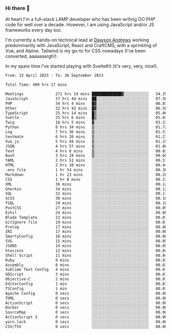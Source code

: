 ### Hi there 👋

<!--
**JamesNock/JamesNock** is a ✨ _special_ ✨ repository because its `README.md` (this file) appears on your GitHub profile.

Here are some ideas to get you started:

- 🔭 I’m currently working on ...
- 🌱 I’m currently learning ...
- 👯 I’m looking to collaborate on ...
- 🤔 I’m looking for help with ...
- 💬 Ask me about ...
- 📫 How to reach me: ...
- 😄 Pronouns: ...
- ⚡ Fun fact: ...
-->
At heart I'm a full-stack LAMP developer who has been writing OO PHP code for well over a decade. However, I am using JavaScript and/or JS frameworks every day too.

I'm currently a hands-on technical lead at [Dawson Andrews](https://www.dawsonandrews.com/) working predominantly with JavaScript, React and CraftCMS, with a sprinkling of Vue, and Alpine. Tailwind is my go-to for CSS nowadays (I've been converted, aaaaaaargh!).

In my spare time I've started playing with SvelteKit (it's very, very, nice!).

<!--START_SECTION:waka-->

```txt
From: 13 April 2023 - To: 26 September 2023

Total Time: 499 hrs 17 mins

Meetings              271 hrs 14 mins █████████████▓░░░░░░░░░░░   54.35 %
JavaScript            37 hrs 44 mins  ██░░░░░░░░░░░░░░░░░░░░░░░   07.56 %
PHP                   34 hrs 4 mins   █▓░░░░░░░░░░░░░░░░░░░░░░░   06.83 %
Other                 32 hrs 42 mins  █▓░░░░░░░░░░░░░░░░░░░░░░░   06.56 %
TypeScript            25 hrs 14 mins  █▒░░░░░░░░░░░░░░░░░░░░░░░   05.06 %
Svelte                25 hrs 6 mins   █▒░░░░░░░░░░░░░░░░░░░░░░░   05.03 %
Twig                  16 hrs 5 mins   ▓░░░░░░░░░░░░░░░░░░░░░░░░   03.22 %
Python                8 hrs 34 mins   ▒░░░░░░░░░░░░░░░░░░░░░░░░   01.72 %
Log                   7 hrs 36 mins   ▒░░░░░░░░░░░░░░░░░░░░░░░░   01.53 %
textmate              6 hrs 20 mins   ▒░░░░░░░░░░░░░░░░░░░░░░░░   01.27 %
Vue.js                5 hrs 44 mins   ▒░░░░░░░░░░░░░░░░░░░░░░░░   01.15 %
JSON                  4 hrs 57 mins   ▒░░░░░░░░░░░░░░░░░░░░░░░░   01.00 %
Text                  4 hrs 6 mins    ▒░░░░░░░░░░░░░░░░░░░░░░░░   00.82 %
Bash                  3 hrs 24 mins   ▒░░░░░░░░░░░░░░░░░░░░░░░░   00.68 %
YAML                  2 hrs 51 mins   ░░░░░░░░░░░░░░░░░░░░░░░░░   00.57 %
HTML                  2 hrs 10 mins   ░░░░░░░░░░░░░░░░░░░░░░░░░   00.44 %
.env file             1 hr 54 mins    ░░░░░░░░░░░░░░░░░░░░░░░░░   00.38 %
Markdown              1 hr 23 mins    ░░░░░░░░░░░░░░░░░░░░░░░░░   00.28 %
CSS                   1 hr 8 mins     ░░░░░░░░░░░░░░░░░░░░░░░░░   00.23 %
XML                   36 mins         ░░░░░░░░░░░░░░░░░░░░░░░░░   00.12 %
Gherkin               34 mins         ░░░░░░░░░░░░░░░░░░░░░░░░░   00.12 %
SQL                   32 mins         ░░░░░░░░░░░░░░░░░░░░░░░░░   00.11 %
SCSS                  30 mins         ░░░░░░░░░░░░░░░░░░░░░░░░░   00.10 %
TSQL                  29 mins         ░░░░░░░░░░░░░░░░░░░░░░░░░   00.10 %
PostCSS               27 mins         ░░░░░░░░░░░░░░░░░░░░░░░░░   00.09 %
Ezhil                 24 mins         ░░░░░░░░░░░░░░░░░░░░░░░░░   00.08 %
Blade Template        22 mins         ░░░░░░░░░░░░░░░░░░░░░░░░░   00.07 %
GitIgnore file        19 mins         ░░░░░░░░░░░░░░░░░░░░░░░░░   00.07 %
Prolog                17 mins         ░░░░░░░░░░░░░░░░░░░░░░░░░   00.06 %
INI                   17 mins         ░░░░░░░░░░░░░░░░░░░░░░░░░   00.06 %
SmartyConfig          16 mins         ░░░░░░░░░░░░░░░░░░░░░░░░░   00.06 %
SVG                   15 mins         ░░░░░░░░░░░░░░░░░░░░░░░░░   00.05 %
JSON5                 14 mins         ░░░░░░░░░░░░░░░░░░░░░░░░░   00.05 %
htaccess              12 mins         ░░░░░░░░░░░░░░░░░░░░░░░░░   00.04 %
Shell Script          11 mins         ░░░░░░░░░░░░░░░░░░░░░░░░░   00.04 %
Ruby                  9 mins          ░░░░░░░░░░░░░░░░░░░░░░░░░   00.03 %
Assembly              8 mins          ░░░░░░░░░░░░░░░░░░░░░░░░░   00.03 %
Sublime Text Config   4 mins          ░░░░░░░░░░░░░░░░░░░░░░░░░   00.01 %
GDScript              3 mins          ░░░░░░░░░░░░░░░░░░░░░░░░░   00.01 %
Objective-C           2 mins          ░░░░░░░░░░░░░░░░░░░░░░░░░   00.01 %
EditorConfig          1 min           ░░░░░░░░░░░░░░░░░░░░░░░░░   00.01 %
TSConfig              1 min           ░░░░░░░░░░░░░░░░░░░░░░░░░   00.01 %
Apache Config         0 secs          ░░░░░░░░░░░░░░░░░░░░░░░░░   00.00 %
TOML                  0 secs          ░░░░░░░░░░░░░░░░░░░░░░░░░   00.00 %
ActionScript          0 secs          ░░░░░░░░░░░░░░░░░░░░░░░░░   00.00 %
Docker                0 secs          ░░░░░░░░░░░░░░░░░░░░░░░░░   00.00 %
SourceMap             0 secs          ░░░░░░░░░░░░░░░░░░░░░░░░░   00.00 %
ActionScript 3        0 secs          ░░░░░░░░░░░░░░░░░░░░░░░░░   00.00 %
yarn.lock             0 secs          ░░░░░░░░░░░░░░░░░░░░░░░░░   00.00 %
CSV/TSV               0 secs          ░░░░░░░░░░░░░░░░░░░░░░░░░   00.00 %
```

<!--END_SECTION:waka-->
